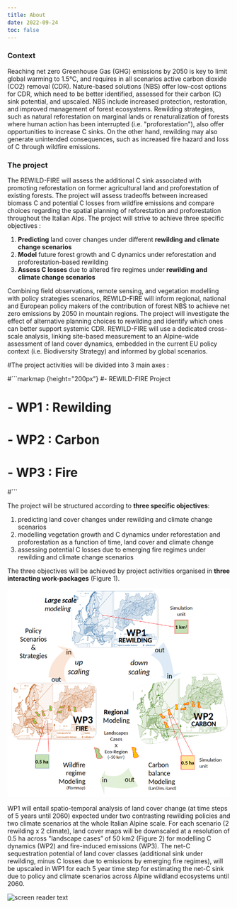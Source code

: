 ```yaml
---
title: About
date: 2022-09-24
toc: false
---
```


<h3>Context</h3>

Reaching net zero Greenhouse Gas (GHG) emissions by 2050 is key to limit global warming to 1.5°C, and requires in all scenarios active carbon dioxide (CO2) removal (CDR). Nature-based solutions (NBS) offer low-cost options for CDR, which need to be better identified, assessed for their carbon (C) sink potential, and upscaled. NBS include increased protection, restoration, and improved management of forest ecosystems. Rewilding strategies, such as natural reforestation on marginal lands or renaturalization of forests where human action has been interrupted (i.e. "proforestation"), also offer opportunities to increase C sinks. On the other hand, rewilding may also generate unintended consequences, such as increased fire hazard and loss of C through wildfire emissions.

<h3>The project</h3>
        
The REWILD-FIRE will assess the additional C sink associated with promoting reforestation on former agricultural land and proforestation of existing forests. The project will assess tradeoffs between increased biomass C and potential C losses from wildfire emissions and compare choices regarding the spatial planning of reforestation and proforestation throughout the Italian Alps. The project will strive to achieve three specific objectives :

1) **Predicting** land cover changes under different **rewilding and climate change scenarios**
2) **Model** future forest growth and C dynamics under reforestation and proforestation-based rewilding
3) **Assess C losses** due to altered fire regimes under **rewilding and climate change scenarios**

Combining field observations, remote sensing, and vegetation modelling with policy strategies scenarios, REWILD-FIRE will inform regional, national and European policy makers of the contribution of forest NBS to achieve net zero emissions by 2050 in mountain regions. The project will investigate the effect of alternative planning choices to rewilding and identify which ones can better support systemic CDR. REWILD-FIRE will use a dedicated cross-scale analysis, linking site-based measurement to an Alpine-wide assessment of land cover dynamics, embedded in the current EU policy context (i.e. Biodiversity Strategy) and informed by global scenarios.

#The project activities will be divided into 3 main axes : 

#```markmap {height="200px"}
#- REWILD-FIRE Project
#  - **WP1 :** Rewilding
#  - **WP2 :** Carbon
#  - **WP3 :** Fire
#```

The project will be structured according to **three specific objectives**:
1) predicting land cover changes under rewilding and climate change scenarios
2) modelling vegetation growth and C dynamics under reforestation and proforestation as a function of time, land cover and
climate change
3) assessing potential C losses due to emerging fire regimes under rewilding and climate change scenarios

The three objectives will be achieved by project activities organised in **three interacting work-packages** (Figure 1). 

![screen reader text](Project_organisation.png "Figure 1 - REWILD-FIRE main work flow diagram including WP1, WP2, WP3.")

WP1 will entail spatio-temporal analysis of land cover change (at time steps of 5 years until 2060) expected under two contrasting rewilding policies and two climate scenarios at the whole Italian Alpine scale. For each scenario (2 rewilding x 2 climate), land cover maps will be downscaled at a resolution of 0.5 ha across "landscape cases” of 50 km2 (Figure 2) for modelling C dynamics (WP2) and fire-induced emissions (WP3). The net-C sequestration potential of land cover classes (additional sink under rewilding, minus C losses due to emissions by emerging fire regimes), will be upscaled in WP1 for each 5 year time step for estimating the net-C sink due to policy and climate scenarios across Alpine wildland ecosystems until 2060.

![screen reader text](Figure2.png "Figure 2 - Schematic representation of the working scales adopted in REWILD-FIRE (model-based projections and scenario analysis
(WP1): 1 km2; landscape-scale cases (WP2 and WP3): 0.5 ha and an extent of about 50 km2).")

